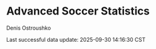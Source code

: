 # Advanced Soccer Statistics
Denis Ostroushko

<!-- gfm -->

Last successful data update: 2025-09-30 14:16:30 CST
